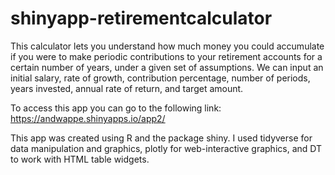 # shinyapp-retirementcalculator

This calculator lets you understand how much money you could accumulate if you were to make periodic contributions to your retirement accounts for a certain number of years, under a given set of assumptions. We can input an initial salary, rate of growth, contribution percentage, number of periods, years invested, annual rate of return, and target amount. 

To access this app you can go to the following link: https://andwappe.shinyapps.io/app2/

This app was created using R and the package shiny. I used tidyverse for data manipulation and graphics, plotly for web-interactive graphics, and DT to work with HTML table widgets.
